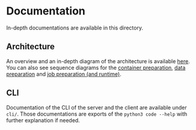 # Documentation

In-depth documentations are available in this directory.

## Architecture

An overview and an in-depth diagram of the architecture is available [here](https://github.com/CSCfi/HPCS/tree/doc/readme_and_sequence_diagrams/docs/architecture/architecture.md).
You can also see sequence diagrams for the [container preparation](https://github.com/CSCfi/HPCS/tree/doc/readme_and_sequence_diagrams/docs/architecture/container_preparation.md), [data preparation](https://github.com/CSCfi/HPCS/tree/doc/readme_and_sequence_diagrams/docs/architecture/data_preparation.md) and [job preparation (and runtime)](https://github.com/CSCfi/HPCS/tree/doc/readme_and_sequence_diagrams/docs/architecture/job_preparation.md).

## CLI

Documentation of the CLI of the server and the client are available under `cli/`. Those documentations are exports of the `python3 code --help` with further explanation if needed.
